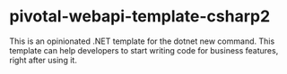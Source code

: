 # pivotal-webapi-template-csharp2
This is an opinionated .NET template for the dotnet new command. This template can help developers to start writing code for business features, right after using it. 
